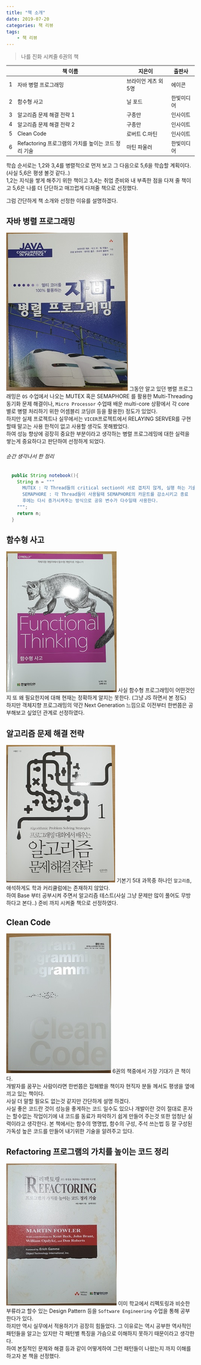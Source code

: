 ```yaml
---
title: "책 소개"
date: 2019-07-20
categories: 책 리뷰
tags:
    - 책 리뷰
---
```


> 나를 진화 시켜줄 6권의 책


|   |️ 책 이름                                            | 지은이 ️             | 출판사 ️       |
| -- | ------------------------------------------------ | ------------------- | ------------ |
| 1 | 자바 병렬 프로그래밍                               | 브라이언 게츠 외 5명 | 에이콘       |                       
| 2 | 함수형 사고                                       | 닐 포드             | 한빛미디어    |
| 3 | 알고리즘 문제 해결 전략 1                          | 구종만              | 인사이트  |
| 4 | 알고리즘 문제 해결 전략 2                          | 구종만             | 인사이트     |
| 5 | Clean Code                                       | 로버트 C.마틴       | 인사이트     |
| 6 | Refactoring 프로그램의 가치를 높이는 코드 정리 기술 | 마틴 파울러         | 한빛미디어     |

학습 순서로는 1,2와 3,4를 병렬적으로 먼저 보고 그 다음으로 5,6을 학습할 계획이다. (사실 5,6은 평생 볼것 같다..)  
1,2는 지식을 쌓게 해주기 위한 책이고 3,4는 취업 준비와 내 부족한 점을 다져 줄 책이고 5,6은 나를 더 단단하고 매끄럽게 다져줄 책으로 선정했다.  

그럼 간단하게 책 소개와 선정한 이유를 설명하겠다.  


## 자바 병렬 프로그래밍
![](/img/post_introducing_books/Java_concurrency.jpg)
그동안 알고 있던 병렬 프로그래밍은 `OS` 수업에서 나오는 MUTEX 혹은 SEMAPHORE 를 활용한 Multi-Threading 동기화 문제 해결이나, `Micro Processor` 수업때 배운 multi-core 상황에서 각 core 별로 병렬 처리하기 위한 어셈블리 코딩(ll 등을 활용한) 정도가 있었다.  
하지만 실제 프로젝트나 실무에서는 `VICER`프로젝트에서 RELAYING SERVER를 구현할때 말고는 사용 한적이 없고 사용할 생각도 못해봤었다.  
하여 성능 향상에 굉장히 중요한 부분이라고 생각하는 병렬 프로그레밍에 대한 실력을 쌓는게 중요하다고 판단하여 선정하게 되었다.

###### 순간 생각나서 한 정리
```java
  public String notebook(){
    String n = """
      MUTEX : 각 Thread들의 critical section이 서로 겹치지 않게, 실행 하는 기술.
      SEMAPHORE : 각 Thread들이 사용될때 SEMAPHORE의 카운트를 감소시키고 종료
      후에는 다시 증가시켜주는 방식으로 공유 변수가 다수일때 사용한다.
    """;
    return n;
  }
```


## 함수형 사고
![](/img/post_introducing_books/functional_thinking.jpg)
사실 함수형 프로그래밍이 어떤것인지 또 왜 필요한지에 대해 현재는 정확하게 알지는 못한다. (그냥 JS 하면서 본 정도)  
하지만 객체지향 프로그래밍의 약간 Next Generation 느낌으로 이전부터 한번쯤은 공부해보고 싶었던 관계로 선정하였다.


## 알고리즘 문제 해결 전략
![](/img/post_introducing_books/algorithm_1.jpg)
기본기 5대 과목중 하나인 `알고리즘`, 애석하게도 학과 커리큘럼에는 존재하지 않았다.  
하여 Base 부터 공부시켜 주면서 알고리즘 테스트(사실 그냥 문제만 많이 풀어도 무방하다고 본다..) 준비 까지 시켜줄 책으로 선정하였다.


## Clean Code
![](/img/post_introducing_books/clean_code.jpg)
6권의 책중에서 가장 기대가 큰 책이다.  
개발자를 꿈꾸는 사람이라면 한번쯤은 접해봤을 책이자 현직자 분들 께서도 평생을 옆에 끼고 있는 책이다.  
사실 더 말할 필요도 없는것 같지만 간단하게 설명 하겠다.  
사실 좋은 코드란 것이 성능을 좋게하는 코드 일수도 있으나 개발이란 것이 절대로 혼자는 할수없는 작업이기에 내 코드를 동료가 파악하기 쉽게 만들어 주는것 또한 엄청난 실력이라고 생각한다. 본 책에서는 함수의 명명법, 함수의 구성, 주석 쓰는법 등 잘 구성된 가독성 높은 코드를 만들어 내기위한 기술을 알려주고 있다.  


## Refactoring 프로그램의 가치를 높이는 코드 정리
![](/img/post_introducing_books/Refactoring.jpg)
이미 학교에서 리펙토링과 비슷한 부류라고 할수 있는 Design Pattern 등을 `Software Engineering` 수업을 통해 공부한다가 있다.  
하지만 역시 실무에서 적용하기가 굉장히 힘들었다. 그 이유로는 역시 공부한 역사적인 패턴들을 알고는 있지만 각 패턴별 특징을 가슴으로 이해하지 못하기 때문이라고 생각한다.  
하여 본질적인 문제와 해결 등과 같이 어떻게하여 그런 패턴들이 나왔는지 까지 이해를 하고자 본 책을 선정했다.
